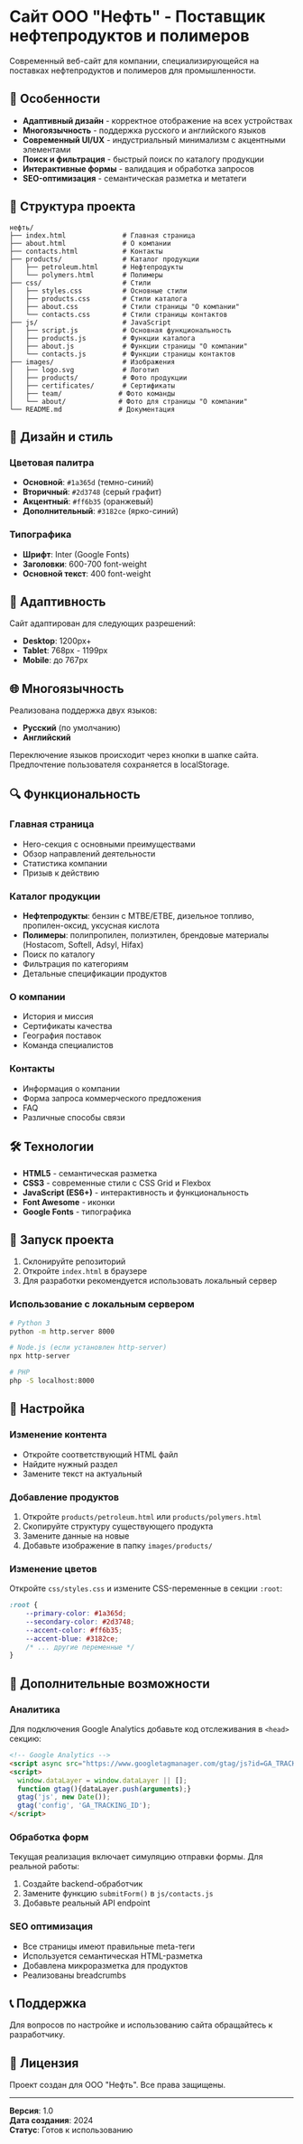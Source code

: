 # Сайт ООО "Нефть" - Поставщик нефтепродуктов и полимеров

Современный веб-сайт для компании, специализирующейся на поставках нефтепродуктов и полимеров для промышленности.

## 🚀 Особенности

- **Адаптивный дизайн** - корректное отображение на всех устройствах
- **Многоязычность** - поддержка русского и английского языков
- **Современный UI/UX** - индустриальный минимализм с акцентными элементами
- **Поиск и фильтрация** - быстрый поиск по каталогу продукции
- **Интерактивные формы** - валидация и обработка запросов
- **SEO-оптимизация** - семантическая разметка и метатеги

## 📁 Структура проекта

```
нефть/
├── index.html              # Главная страница
├── about.html              # О компании
├── contacts.html           # Контакты
├── products/               # Каталог продукции
│   ├── petroleum.html      # Нефтепродукты
│   └── polymers.html       # Полимеры
├── css/                    # Стили
│   ├── styles.css          # Основные стили
│   ├── products.css        # Стили каталога
│   ├── about.css           # Стили страницы "О компании"
│   └── contacts.css        # Стили страницы контактов
├── js/                     # JavaScript
│   ├── script.js           # Основная функциональность
│   ├── products.js         # Функции каталога
│   ├── about.js            # Функции страницы "О компании"
│   └── contacts.js         # Функции страницы контактов
├── images/                 # Изображения
│   ├── logo.svg            # Логотип
│   ├── products/           # Фото продукции
│   ├── certificates/       # Сертификаты
│   ├── team/              # Фото команды
│   └── about/             # Фото для страницы "О компании"
└── README.md              # Документация
```

## 🎨 Дизайн и стиль

### Цветовая палитра
- **Основной**: `#1a365d` (темно-синий)
- **Вторичный**: `#2d3748` (серый графит)
- **Акцентный**: `#ff6b35` (оранжевый)
- **Дополнительный**: `#3182ce` (ярко-синий)

### Типографика
- **Шрифт**: Inter (Google Fonts)
- **Заголовки**: 600-700 font-weight
- **Основной текст**: 400 font-weight

## 📱 Адаптивность

Сайт адаптирован для следующих разрешений:
- **Desktop**: 1200px+
- **Tablet**: 768px - 1199px
- **Mobile**: до 767px

## 🌐 Многоязычность

Реализована поддержка двух языков:
- **Русский** (по умолчанию)
- **Английский**

Переключение языков происходит через кнопки в шапке сайта. Предпочтение пользователя сохраняется в localStorage.

## 🔍 Функциональность

### Главная страница
- Hero-секция с основными преимуществами
- Обзор направлений деятельности
- Статистика компании
- Призыв к действию

### Каталог продукции
- **Нефтепродукты**: бензин с MTBE/ETBE, дизельное топливо, пропилен-оксид, уксусная кислота
- **Полимеры**: полипропилен, полиэтилен, брендовые материалы (Hostacom, Softell, Adsyl, Hifax)
- Поиск по каталогу
- Фильтрация по категориям
- Детальные спецификации продуктов

### О компании
- История и миссия
- Сертификаты качества
- География поставок
- Команда специалистов

### Контакты
- Информация о компании
- Форма запроса коммерческого предложения
- FAQ
- Различные способы связи

## 🛠 Технологии

- **HTML5** - семантическая разметка
- **CSS3** - современные стили с CSS Grid и Flexbox
- **JavaScript (ES6+)** - интерактивность и функциональность
- **Font Awesome** - иконки
- **Google Fonts** - типографика

## 🚀 Запуск проекта

1. Склонируйте репозиторий
2. Откройте `index.html` в браузере
3. Для разработки рекомендуется использовать локальный сервер

### Использование с локальным сервером

```bash
# Python 3
python -m http.server 8000

# Node.js (если установлен http-server)
npx http-server

# PHP
php -S localhost:8000
```

## 📝 Настройка

### Изменение контента
- Откройте соответствующий HTML файл
- Найдите нужный раздел
- Замените текст на актуальный

### Добавление продуктов
1. Откройте `products/petroleum.html` или `products/polymers.html`
2. Скопируйте структуру существующего продукта
3. Замените данные на новые
4. Добавьте изображение в папку `images/products/`

### Изменение цветов
Откройте `css/styles.css` и измените CSS-переменные в секции `:root`:

```css
:root {
    --primary-color: #1a365d;
    --secondary-color: #2d3748;
    --accent-color: #ff6b35;
    --accent-blue: #3182ce;
    /* ... другие переменные */
}
```

## 🔧 Дополнительные возможности

### Аналитика
Для подключения Google Analytics добавьте код отслеживания в `<head>` секцию:

```html
<!-- Google Analytics -->
<script async src="https://www.googletagmanager.com/gtag/js?id=GA_TRACKING_ID"></script>
<script>
  window.dataLayer = window.dataLayer || [];
  function gtag(){dataLayer.push(arguments);}
  gtag('js', new Date());
  gtag('config', 'GA_TRACKING_ID');
</script>
```

### Обработка форм
Текущая реализация включает симуляцию отправки формы. Для реальной работы:

1. Создайте backend-обработчик
2. Замените функцию `submitForm()` в `js/contacts.js`
3. Добавьте реальный API endpoint

### SEO оптимизация
- Все страницы имеют правильные meta-теги
- Используется семантическая HTML-разметка
- Добавлена микроразметка для продуктов
- Реализованы breadcrumbs

## 📞 Поддержка

Для вопросов по настройке и использованию сайта обращайтесь к разработчику.

## 📄 Лицензия

Проект создан для ООО "Нефть". Все права защищены.

---

**Версия**: 1.0  
**Дата создания**: 2024  
**Статус**: Готов к использованию
